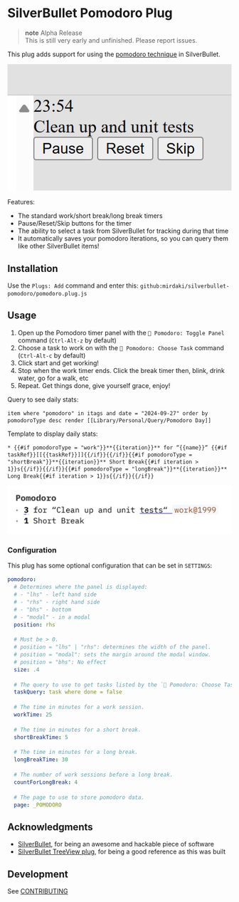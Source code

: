 # SilverBullet Pomodoro Plug

> **note** Alpha Release   
> This is still very early and unfinished. Please report issues.

This plug adds support for using the [pomodoro technique](https://en.wikipedia.org/wiki/Pomodoro_Technique) in SilverBullet. 

![Example of what the pomodoro timer would look like](./pomodoro-timer-example.png)

Features:
- The standard work/short break/long break timers
- Pause/Reset/Skip buttons for the timer
- The ability to select a task from SilverBullet for tracking during that time
- It automatically saves your pomodoro iterations, so you can query them like other SilverBullet items!

## Installation

Use the `Plugs: Add` command and enter this: `github:mirdaki/silverbullet-pomodoro/pomodoro.plug.js`

## Usage

1. Open up the Pomodoro timer panel with the `🍅 Pomodoro: Toggle Panel` command (`Ctrl-Alt-z` by default)
2. Choose a task to work on with the `🍅 Pomodoro: Choose Task` command (`Ctrl-Alt-c` by default)
3. Click start and get working!
4. Stop when the work timer ends. Click the break timer then, blink, drink water, go for a walk, etc
5. Repeat. Get things done, give yourself grace, enjoy!

Query to see daily stats:
```query
item where "pomodoro" in itags and date = "2024-09-27" order by pomodoroType desc render [[Library/Personal/Query/Pomodoro Day]]
```

Template to display daily stats:
```
* {{#if pomodoroType = "work"}}**{{iteration}}** for “{{name}}“ {{#if taskRef}}[[{{taskRef}}]]{{/if}}{{/if}}{{#if pomodoroType = "shortBreak"}}**{{iteration}}** Short Break{{#if iteration > 1}}s{{/if}}{{/if}}{{#if pomodoroType = "longBreak"}}**{{iteration}}** Long Break{{#if iteration > 1}}s{{/if}}{{/if}}
```

![Example of what the daily pomodoro template stats would look like](./daily-pomodoro-template-example.png)

### Configuration

This plug has some optional configuration that can be set in `SETTINGS`:
```yaml
pomodoro:
  # Determines where the panel is displayed:
  # - "lhs" - left hand side
  # - "rhs" - right hand side
  # - "bhs" - bottom
  # - "modal" - in a modal
  position: rhs

  # Must be > 0.
  # position = "lhs" | "rhs": determines the width of the panel.
  # position = "modal": sets the margin around the modal window.
  # position = "bhs": No effect
  size: .4

  # The query to use to get tasks listed by the `🍅 Pomodoro: Choose Task` command.
  taskQuery: task where done = false

  # The time in minutes for a work session.
  workTime: 25

  # The time in minutes for a short break.
  shortBreakTime: 5

  # The time in minutes for a long break.
  longBreakTime: 30

  # The number of work sessions before a long break.
  countForLongBreak: 4

  # The page to use to store pomodoro data.
  page: _POMODORO
```

## Acknowledgments

- [SilverBullet](https://silverbullet.md/), for being an awesome and hackable piece of software
- [SilverBullet TreeView plug](https://github.com/joekrill/silverbullet-treeview/), for being a good reference as this was built

## Development

See [CONTRIBUTING](./CONTRIBUTING.md)
